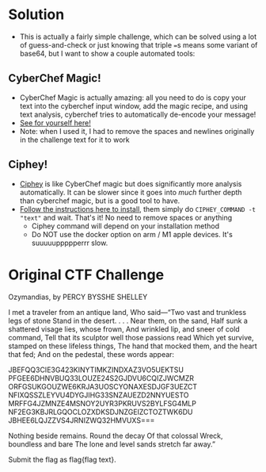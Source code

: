 # Solution

- This is actually a fairly simple challenge, which can be solved using a lot of guess-and-check or just knowing that triple `=`s means some variant of base64, but I want to show a couple automated tools:

## CyberChef Magic!

- CyberChef Magic is actually amazing: all you need to do is copy your text into the cyberchef input window, add the magic recipe, and using text analysis, cyberchef tries to automatically de-encode your message!
- [See for yourself here!](https://gchq.github.io/CyberChef/#recipe=Magic%283,false,false,%27%27%29&input=SkJFRlFRM0NJRTNHNDIzS0lOWVRJTUtaSU5EWEFaM1ZPNVVFS1RTVVBGR0VFNkRITlZCVVEzM0xPVVpFMjRTMkdKRFZVNkNRSVpKV0NNWlJPUkZHU1VLR09VWldFNktSSkEzVU9TQ1lPTkFYRVNESkdGM1VFWkNUTkZJWFFTU1pMRVlWVTREWUdKSUhHMzNTTlpBVUVaRDJOTllVRVNUT01SRkZHNEpaTU5aRTRNU05PWTJVWVIzUEtSVVZTMkJZTEZTRzRNTFBORjJFRzNLQkpSTEdRT0NMT1pYREtTREpOWkdFSVpDVE9aVFdLNkRVSkJIRUU2TFFKWlpWUzRKUk5JWldRMzJITVZVWFM9PT0 "https://gchq.github.io/CyberChef/#recipe=Magic(3,false,false,'')&input=SkJFRlFRM0NJRTNHNDIzS0lOWVRJTUtaSU5EWEFaM1ZPNVVFS1RTVVBGR0VFNkRITlZCVVEzM0xPVVpFMjRTMkdKRFZVNkNRSVpKV0NNWlJPUkZHU1VLR09VWldFNktSSkEzVU9TQ1lPTkFYRVNESkdGM1VFWkNUTkZJWFFTU1pMRVlWVTREWUdKSUhHMzNTTlpBVUVaRDJOTllVRVNUT01SRkZHNEpaTU5aRTRNU05PWTJVWVIzUEtSVVZTMkJZTEZTRzRNTFBORjJFRzNLQkpSTEdRT0NMT1pYREtTREpOWkdFSVpDVE9aVFdLNkRVSkJIRUU2TFFKWlpWUzRKUk5JWldRMzJITVZVWFM9PT0")
- Note: when I used it, I had to remove the spaces and newlines originally in the challenge text for it to work

## Ciphey!

- [Ciphey](https://github.com/Ciphey/Ciphey) is like CyberChef magic but does significantly more analysis automatically. It can be slower since it goes into *much* further depth than cyberchef magic, but is a good tool to have.
- [Follow the instructions here to install](https://github.com/Ciphey/Ciphey/wiki/Installation), them simply do `CIPHEY_COMMAND -t "text"` and wait. That's it! No need to remove spaces or anything
    - Ciphey command will depend on your installation method
	- Do NOT use the docker option on arm / M1 apple devices. It's suuuuuppppperrr slow.

# Original CTF Challenge

Ozymandias, by PERCY BYSSHE SHELLEY

I met a traveler from an antique land, Who said—“Two vast and trunkless legs of stone Stand in the desert. . . . Near them, on the sand, Half sunk a shattered visage lies, whose frown, And wrinkled lip, and sneer of cold command, Tell that its sculptor well those passions read Which yet survive, stamped on these lifeless things, The hand that mocked them, and the heart that fed; And on the pedestal, these words appear:

JBEFQQ3CIE3G423KINYTIMKZINDXAZ3VO5UEKTSU PFGEE6DHNVBUQ33LOUZE24S2GJDVU6CQIZJWCMZR ORFGSUKGOUZWE6KRJA3UOSCYONAXESDJGF3UEZCT NFIXQSSZLEYVU4DYGJIHG33SNZAUEZD2NNYUESTO MRFFG4JZMNZE4MSNOY2UYR3PKRUVS2BYLFSG4MLP NF2EG3KBJRLGQOCLOZXDKSDJNZGEIZCTOZTWK6DU JBHEE6LQJZZVS4JRNIZWQ32HMVUXS===

Nothing beside remains. Round the decay Of that colossal Wreck, boundless and bare The lone and level sands stretch far away.”

Submit the flag as flag{flag text}.